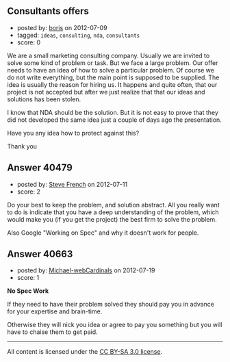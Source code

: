 ## Consultants offers

- posted by: [boris](https://stackexchange.com/users/-1/18702-boris) on 2012-07-09
- tagged: `ideas`, `consulting`, `nda`, `consultants`
- score: 0

We are a small marketing consulting company. Usually we are invited to solve some kind of problem or task. But we face a large problem. Our offer needs to have an idea of how to solve a particular problem. Of course we do not write everything, but the main point is supposed to be supplied. The idea is usually the reason for hiring us. 
It happens and quite often, that our project is not accepted but after we just realize that that our ideas and solutions has been stolen.

I know that NDA should be the solution. But it is not easy to prove that they did not developed the same idea just a couple of days ago the presentation.

Have you any idea how to protect against this?

Thank you


## Answer 40479

- posted by: [Steve French](https://stackexchange.com/users/-1/818-steve-french) on 2012-07-11
- score: 2

Do your best to keep the problem, and solution abstract.   All you really want to do is indicate that you have a deep understanding of the problem, which would make you (if you get the project) the best firm to solve the problem.

Also Google "Working on Spec" and why it doesn't work for people.


## Answer 40663

- posted by: [Michael-webCardinals](https://stackexchange.com/users/-1/18642-michael-webcardinals) on 2012-07-19
- score: 1

**No Spec Work**

If they need to have their problem solved they should pay you in advance for your expertise and brain-time. 

Otherwise they will nick you idea or agree to pay you something but you will have to chaise them to get paid.



---

All content is licensed under the [CC BY-SA 3.0 license](https://creativecommons.org/licenses/by-sa/3.0/).
